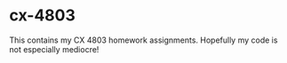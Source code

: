 # cx-4803
This contains my CX 4803 homework assignments. Hopefully my code is not especially mediocre!
